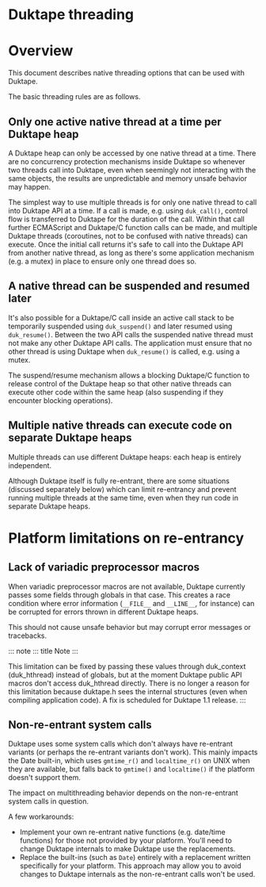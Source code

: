 # Duktape threading

# Overview

This document describes native threading options that can be used with
Duktape.

The basic threading rules are as follows.

## Only one active native thread at a time per Duktape heap

A Duktape heap can only be accessed by one native thread at a time.
There are no concurrency protection mechanisms inside Duktape so
whenever two threads call into Duktape, even when seemingly not
interacting with the same objects, the results are unpredictable and
memory unsafe behavior may happen.

The simplest way to use multiple threads is for only one native thread
to call into Duktape API at a time. If a call is made, e.g. using
`duk_call()`, control flow is transferred to Duktape for the duration of
the call. Within that call further ECMAScript and Duktape/C function
calls can be made, and multiple Duktape threads (coroutines, not to be
confused with native threads) can execute. Once the initial call returns
it\'s safe to call into the Duktape API from another native thread, as
long as there\'s some application mechanism (e.g. a mutex) in place to
ensure only one thread does so.

## A native thread can be suspended and resumed later

It\'s also possible for a Duktape/C call inside an active call stack to
be temporarily suspended using `duk_suspend()` and later resumed using
`duk_resume()`. Between the two API calls the suspended native thread
must not make any other Duktape API calls. The application must ensure
that no other thread is using Duktape when `duk_resume()` is called,
e.g. using a mutex.

The suspend/resume mechanism allows a blocking Duktape/C function to
release control of the Duktape heap so that other native threads can
execute other code within the same heap (also suspending if they
encounter blocking operations).

## Multiple native threads can execute code on separate Duktape heaps

Multiple threads can use different Duktape heaps: each heap is entirely
independent.

Although Duktape itself is fully re-entrant, there are some situations
(discussed separately below) which can limit re-entrancy and prevent
running multiple threads at the same time, even when they run code in
separate Duktape heaps.

# Platform limitations on re-entrancy

## Lack of variadic preprocessor macros

When variadic preprocessor macros are not available, Duktape currently
passes some fields through globals in that case. This creates a race
condition where error information (`__FILE__` and `__LINE__`, for
instance) can be corrupted for errors thrown in different Duktape heaps.

This should not cause unsafe behavior but may corrupt error messages or
tracebacks.

::: note
::: title
Note
:::

This limitation can be fixed by passing these values through duk_context
(duk_hthread) instead of globals, but at the moment Duktape public API
macros don\'t access duk_hthread directly. There is no longer a reason
for this limitation because duktape.h sees the internal structures (even
when compiling application code). A fix is scheduled for Duktape 1.1
release.
:::

## Non-re-entrant system calls

Duktape uses some system calls which don\'t always have re-entrant
variants (or perhaps the re-entrant variants don\'t work). This mainly
impacts the Date built-in, which uses `gmtime_r()` and `localtime_r()`
on UNIX when they are available, but falls back to `gmtime()` and
`localtime()` if the platform doesn\'t support them.

The impact on multithreading behavior depends on the non-re-entrant
system calls in question.

A few workarounds:

-   Implement your own re-entrant native functions (e.g. date/time
    functions) for those not provided by your platform. You\'ll need to
    change Duktape internals to make Duktape use the replacements.
-   Replace the built-ins (such as `Date`) entirely with a replacement
    written specifically for your platform. This approach may allow you
    to avoid changes to Duktape internals as the non-re-entrant calls
    won\'t be used.
